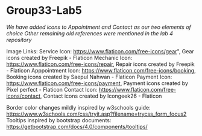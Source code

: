 # Group33-Lab5

*We have added icons to Appointment and Contact as our two elements of choice*
*Other remaining old references were mentioned in the lab 4 repository*

Image Links:
Service Icon: https://www.flaticon.com/free-icons/gear", Gear icons created by Freepik - Flaticon
Mechanic Icon: https://www.flaticon.com/free-icons/repair, Repair icons created by Freepik - Flaticon
Apppointment Icon: https://www.flaticon.com/free-icons/booking, Booking icons created by Saepul Nahwan - Flaticon
Payment Icon: https://www.flaticon.com/free-icons/payment, Payment icons created by Pixel perfect - Flaticon
Contact Icon: https://www.flaticon.com/free-icons/contact, Contact icons created by Icongeek26 - Flaticon

Border color changes mildly inspired by w3schools guide: https://www.w3schools.com/css/tryit.asp?filename=trycss_form_focus2
Tooltips inspired by bootstrap documents: https://getbootstrap.com/docs/4.0/components/tooltips/
